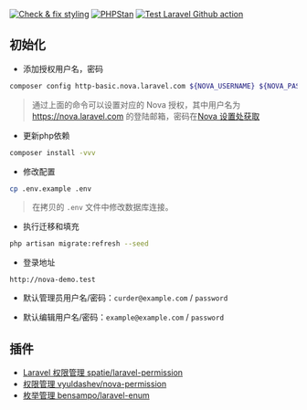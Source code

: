 [![Check & fix styling](https://github.com/curder/nova-demo/actions/workflows/php-cs-fixer.yml/badge.svg?branch=9.x)](https://github.com/curder/nova-demo/actions/workflows/php-cs-fixer.yml)
[![PHPStan](https://github.com/curder/nova-demo/actions/workflows/phpstan.yml/badge.svg?branch=9.x)](https://github.com/curder/nova-demo/actions/workflows/phpstan.yml)
[![Test Laravel Github action](https://github.com/curder/nova-demo/actions/workflows/run-test.yml/badge.svg?branch=9.x)](https://github.com/curder/nova-demo/actions/workflows/run-test.yml)

## 初始化

-   添加授权用户名，密码

```bash
composer config http-basic.nova.laravel.com ${NOVA_USERNAME} ${NOVA_PASSWORD}
```

> 通过上面的命令可以设置对应的 Nova 授权，其中用户名为 https://nova.laravel.com 的登陆邮箱，密码在[Nova 设置处获取](https://nova.laravel.com/settings#password)

- 更新php依赖

```bash
composer install -vvv
```

- 修改配置

```bash
cp .env.example .env
```

> 在拷贝的 `.env` 文件中修改数据库连接。

- 执行迁移和填充

```bash
php artisan migrate:refresh --seed
```

- 登录地址

```
http://nova-demo.test
```

- 默认管理员用户名/密码：`curder@example.com` / `password`

- 默认编辑用户名/密码：`example@example.com` / `password`


## 插件

-   [Laravel 权限管理 spatie/laravel-permission](https://github.com/spatie/laravel-permission)
-   [权限管理 vyuldashev/nova-permission](https://github.com/vyuldashev/nova-permission)
-   [枚举管理 bensampo/laravel-enum](https://github.com/BenSampo/laravel-enum)
